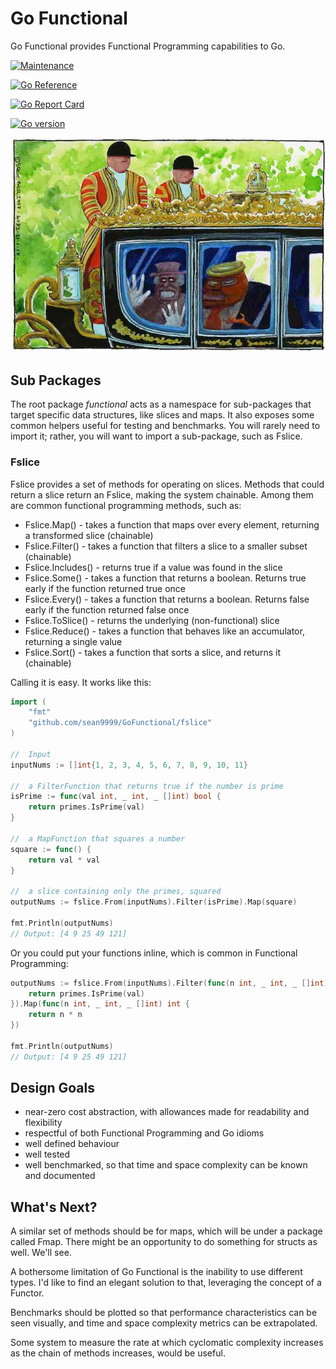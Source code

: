# Go Functional

Go Functional provides Functional Programming capabilities to Go.

[![Maintenance](https://img.shields.io/badge/Maintained%3F-yes-green.svg)](https://github.com/sean9999/GoFunctional/graphs/commit-activity)

[![Go Reference](https://pkg.go.dev/badge/github.com/sean9999/GoFunctional.svg)](https://pkg.go.dev/github.com/sean9999/GoFunctional)

[![Go Report Card](https://goreportcard.com/badge/github.com/sean9999/GoFunctional)](https://goreportcard.com/report/github.com/sean9999/GoFunctional)

[![Go version](https://img.shields.io/github/go-mod/go-version/sean9999/GoFunctional.svg)](https://github.com/sean9999/GoFunctional)

![Go Functional](chariot.jpg)

## Sub Packages

The root package _functional_ acts as a namespace for sub-packages that target specific data structures, like slices and maps. It also exposes some common helpers useful for testing and benchmarks. You will rarely need to import it; rather, you will want to import a sub-package, such as Fslice.

### Fslice

Fslice provides a set of methods for operating on slices. Methods that could return a slice return an Fslice, making the system chainable. Among them are common functional programming methods, such as:

- Fslice.Map() - takes a function that maps over every element, returning a transformed slice (chainable)
- Fslice.Filter() - takes a function that filters a slice to a smaller subset (chainable)
- Fslice.Includes() - returns true if a value was found in the slice
- Fslice.Some() - takes a function that returns a boolean. Returns true early if the function returned true once
- Fslice.Every() - takes a function that returns a boolean. Returns false early if the function returned false once
- Fslice.ToSlice() - returns the underlying (non-functional) slice
- Fslice.Reduce() - takes a function that behaves like an accumulator, returning a single value
- Fslice.Sort() - takes a function that sorts a slice, and returns it (chainable)

Calling it is easy. It works like this:

```go
import (
	"fmt"
	"github.com/sean9999/GoFunctional/fslice"
)

//  Input
inputNums := []int{1, 2, 3, 4, 5, 6, 7, 8, 9, 10, 11}

//  a FilterFunction that returns true if the number is prime
isPrime := func(val int, _ int, _ []int) bool {
    return primes.IsPrime(val)
}

//  a MapFunction that squares a number
square := func() {
    return val * val
}

//  a slice containing only the primes, squared 
outputNums := fslice.From(inputNums).Filter(isPrime).Map(square)

fmt.Println(outputNums)
// Output: [4 9 25 49 121]
```
Or you could put your functions inline, which is common in Functional Programming:

```go
outputNums := fslice.From(inputNums).Filter(func(n int, _ int, _ []int) bool {
    return primes.IsPrime(val)
}).Map(func(n int, _ int, _ []int) int {
    return n * n
})

fmt.Println(outputNums)
// Output: [4 9 25 49 121]
```

## Design Goals

- near-zero cost abstraction, with allowances made for readability and flexibility
- respectful of both Functional Programming and Go idioms
- well defined behaviour
- well tested
- well benchmarked, so that time and space complexity can be known and documented

## What's Next?

A similar set of methods should be for maps, which will be under a package called Fmap. There might be an opportunity to do something for structs as well. We'll see.

A bothersome limitation of Go Functional is the inability to use different types. I'd like to find an elegant solution to that, leveraging the concept of a Functor.

Benchmarks should be plotted so that performance characteristics can be seen visually, and time and space complexity metrics can be extrapolated.

Some system to measure the rate at which cyclomatic complexity increases as the chain of methods increases, would be useful.

